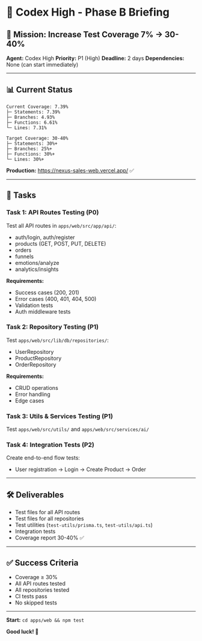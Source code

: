 # 💎 Codex High - Phase B Briefing

## 🎯 Mission: Increase Test Coverage 7% → 30-40%

**Agent:** Codex High
**Priority:** P1 (High)
**Deadline:** 2 days
**Dependencies:** None (can start immediately)

---

## 📊 Current Status

```
Current Coverage: 7.39%
├─ Statements: 7.39%
├─ Branches: 4.93%
├─ Functions: 6.61%
└─ Lines: 7.31%

Target Coverage: 30-40%
├─ Statements: 30%+
├─ Branches: 25%+
├─ Functions: 30%+
└─ Lines: 30%+
```

**Production:** https://nexus-sales-web.vercel.app/ ✅

---

## 🎯 Tasks

### Task 1: API Routes Testing (P0)

Test all API routes in `apps/web/src/app/api/`:
- auth/login, auth/register
- products (GET, POST, PUT, DELETE)
- orders
- funnels
- emotions/analyze
- analytics/insights

**Requirements:**
- Success cases (200, 201)
- Error cases (400, 401, 404, 500)
- Validation tests
- Auth middleware tests

### Task 2: Repository Testing (P1)

Test `apps/web/src/lib/db/repositories/`:
- UserRepository
- ProductRepository
- OrderRepository

**Requirements:**
- CRUD operations
- Error handling
- Edge cases

### Task 3: Utils & Services Testing (P1)

Test `apps/web/src/utils/` and `apps/web/src/services/ai/`

### Task 4: Integration Tests (P2)

Create end-to-end flow tests:
- User registration → Login → Create Product → Order

---

## 🛠️ Deliverables

- Test files for all API routes
- Test files for all repositories
- Test utilities (`test-utils/prisma.ts`, `test-utils/api.ts`)
- Integration tests
- Coverage report 30-40% ✅

---

## ✅ Success Criteria

- Coverage ≥ 30%
- All API routes tested
- All repositories tested
- CI tests pass
- No skipped tests

---

**Start:** `cd apps/web && npm test`

**Good luck! 🚀**
